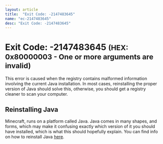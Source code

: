 ```yaml
---
layout: article
title:  "Exit Code: -2147483645"
name: "ec-2147483645"
desc: "Exit Code: -2147483645"
---
```

# Exit Code: -2147483645 <small>(HEX: 0x80000003 - One or more arguments are invalid)</small>
This error is caused when the registry contains malformed information involving the current Java installation. In most cases, reinstalling the proper version of Java should solve this, otherwise, you should get a registry cleaner to scan your computer.

## Reinstalling Java
Minecraft, runs on a platform called Java. Java comes in many shapes, and forms, which may make it confusing exactly which version of it you should have installed, which is what this should hopefully explain.
You can find info on how to reinstall Java [here](/help/how-to-reinstall-java/).